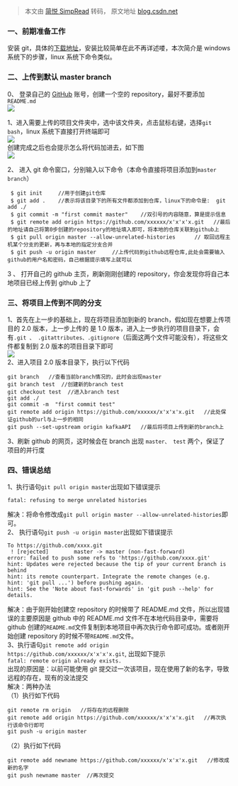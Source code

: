 > 本文由 [简悦 SimpRead](http://ksria.com/simpread/) 转码， 原文地址 [blog.csdn.net](https://blog.csdn.net/u012606565/article/details/83902767)

### 一、前期准备工作

安装 git，具体的[下载地址](https://git-scm.com/downloads)，安装比较简单在此不再详述喽，本次简介是 windows 系统下的步骤，linux 系统下命令类似。

### 二、上传到默认 master branch

0、 登录自己的 [GitHub](https://so.csdn.net/so/search?q=GitHub&spm=1001.2101.3001.7020) 账号，创建一个空的 repository，最好不要添加`README.md`  
![](https://i-blog.csdnimg.cn/blog_migrate/ebf260f49e3ea45b0f844bf1bad546a3.png)

1、进入需要上传的项目文件夹中，选中该文件夹，点击鼠标右键，选择`git bash`，linux 系统下直接打开终端即可  
![](https://i-blog.csdnimg.cn/blog_migrate/938cc3170b31bf5235dd00398ebcfb70.png)  
创建完成之后也会提示怎么将代码加进去，如下图  
![](https://i-blog.csdnimg.cn/blog_migrate/3d54d368f6a93d2f505b792a922b7fba.png)

2、 进入 git 命令窗口，分别输入以下命令（本命令直接将项目添加到`master branch`）

```
 $ git init     //用于创建git仓库
 $ git add .    //表示将该目录下的所有文件都添加到仓库，linux下的命令是:  git add ./
 $ git commit -m "first commit master"    //双引号的内容随意，算是提示信息
 $ git remote add origin https://github.com/xxxxxx/x'x'x'x.git   //最后的地址请自己将第0步创建的repository的地址填入即可，将本地的仓库关联到github上
 $ git pull origin master --allow-unrelated-histories      // 取回远程主机某个分支的更新，再与本地的指定分支合并
 $ git push -u origin master     //上传代码到github远程仓库,此处会需要输入github的用户名和密码，自己根据提示填写上就可以

```

3 、 打开自己的 github 主页，刷新刚刚创建的 repository，你会发现你将自己本地项目已经上传到 github 上了

### 三、将项目上传到不同的分支

1、首先在上一步的基础上，现在将项目添加到新的 branch，假如现在想要上传项目的 2.0 版本，上一步上传的 是 1.0 版本，进入上一步执行的项目目录下，会有`.git 、 .gitattributes、.gitignore`（后面这两个文件可能没有），将这些文件都复制到 2.0 版本的项目目录下即可  
![](https://i-blog.csdnimg.cn/blog_migrate/ce697a1cb66ac766d0360988e2477fd3.png)  
2、进入项目 2.0 版本目录下，执行以下代码

```
git branch   //查看当前branch情况的，此时会出现master
git branch test  //创建新的branch test
git checkout test  //进入branch test
git add ./     
git commit -m  "first commit test"
git remote add origin https://github.com/xxxxxx/x'x'x'x.git   //此处保证github的url与上一步的相同
git push --set-upstream origin kafkaAPI   //最后将项目上传到新的branch上

```

3、刷新 github 的网页，这时候会在 branch 出现 `master、 test` 两个，保证了项目的并行度

### 四、错误总结

1、执行语句`git pull origin master`出现如下错误提示

```
fatal: refusing to merge unrelated histories

```

解决：将命令修改成`git pull origin master --allow-unrelated-histories`即可。  
2、 执行语句`git push -u origin master`出现如下错误提示

```
To https://github.com/xxxx.git
 ! [rejected]        master -> master (non-fast-forward)
error: failed to push some refs to 'https://github.com/xxxx.git'
hint: Updates were rejected because the tip of your current branch is behind
hint: its remote counterpart. Integrate the remote changes (e.g.
hint: 'git pull ...') before pushing again.
hint: See the 'Note about fast-forwards' in 'git push --help' for details.

```

解决：由于刚开始创建空 repository 的时候带了 README.md 文件，所以出现错误的主要原因是 github 中的 README.md 文件不在本地代码目录中，需要将 github 创建的`README.md`文件复制到本地项目中再次执行命令即可成功。或者刚开始创建 repository 的时候不带`README.md`文件。  
3、执行语句`git remote add origin https://github.com/xxxxxx/x'x'x'x.git`, 出现如下提示  
`fatal: remote origin already exists.`  
出现的原因是：以前可能使用 git 提交过一次该项目，现在使用了新的名字，导致远程的存在，现有的没法提交  
解决：两种办法  
（1）执行如下代码

```
git remote rm origin   //将存在的远程删除
git remote add origin https://github.com/xxxxxx/x'x'x'x.git   //再次执行该命令行即可
git push -u origin master

```

（2）执行如下代码

```
git remote add newname https://github.com/xxxxxx/x'x'x'x.git   //修改成新的名字
git push newname master  //再次提交

```